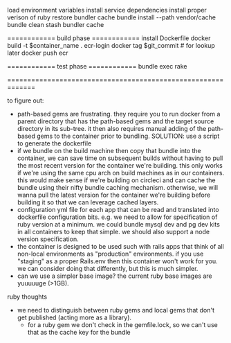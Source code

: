 load environment variables
install service dependencies
install proper verison of ruby
restore bundler cache
bundle install --path vendor/cache
bundle clean
stash bundler cache

============ build phase ============
install Dockerfile
docker build -t $container_name .
ecr-login
docker tag $git_commit # for lookup later
docker push ecr

============ test phase ============
bundle exec rake

=============================================================

to figure out:
* path-based gems are frustrating. they require you to run docker from
  a parent directory that has the path-based gems and the target source
  directory in its sub-tree. it then also requires manual adding of the
  path-based gems to the container prior to bundling.
  SOLUTION: use a script to generate the dockerfile
* if we bundle on the build machine then copy that bundle into the
  container, we can save time on subsequent builds without having to
  pull the most recent version for the container we're building. this
  only works if we're using the same cpu arch on build machines as in
  our containers. this would make sense if we're building on circleci
  and can cache the bundle using their nifty bundle caching mechanism.
  otherwise, we will wanna pull the latest version for the container
  we're building before building it so that we can leverage cached
  layers.
* configuration yml file for each app that can be read and translated
  into dockerfile configuration bits. e.g. we need to allow for
  specification of ruby version at a minimum. we could bundle mysql
  dev and pg dev kits in all containers to keep that simple. we should
  also support a node version specification.
* the container is designed to be used such with rails apps that think
  of all non-local environments as "production" environments. if you use
  "staging" as a proper Rails.env then this container won't work for
  you. we can consider doing that differently, but this is much simpler.
* can we use a simpler base image? the current ruby base images are
  yuuuuuge (>1GB). 


ruby thoughts
* we need to distinguish between ruby gems and local gems that don't get
  published (acting more as a library).
  * for a ruby gem we don't check in the gemfile.lock, so we can't use
    that as the cache key for the bundle

